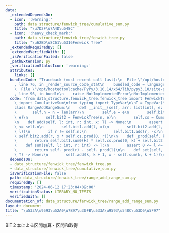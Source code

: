 ```yaml
---
data:
  _extendedDependsOn:
  - icon: ':warning:'
    path: data_structure/fenwick_tree/cumulative_sum.py
    title: "\u7D2F\u7A4D\u548C"
  - icon: ':heavy_check_mark:'
    path: data_structure/fenwick_tree/fenwick_tree.py
    title: "\u62BD\u8C61\u5316Fenwick Tree"
  _extendedRequiredBy: []
  _extendedVerifiedWith: []
  _isVerificationFailed: false
  _pathExtension: py
  _verificationStatusIcon: ':warning:'
  attributes:
    links: []
  bundledCode: "Traceback (most recent call last):\n  File \"/opt/hostedtoolcache/PyPy/3.10.14/x64/lib/pypy3.10/site-packages/onlinejudge_verify/documentation/build.py\"\
    , line 76, in _render_source_code_stat\n    bundled_code = language.bundle(\n\
    \  File \"/opt/hostedtoolcache/PyPy/3.10.14/x64/lib/pypy3.10/site-packages/onlinejudge_verify/languages/python.py\"\
    , line 96, in bundle\n    raise NotImplementedError\nNotImplementedError\n"
  code: "from data_structure.fenwick_tree.fenwick_tree import FenwickTree\nfrom data_structure.fenwick_tree.cumulative_sum\
    \ import CumulativeSum\nfrom typing import TypeVar\n\nT = TypeVar(\"T\")\n\n\n\
    class RangeAddRangeSum:\n    def __init__(self, arr: list[int], e: T = 0):\n \
    \       self.n = n = len(arr)\n        self.e = e\n        self.bit1 = FenwickTree(n,\
    \ e)\n        self.bit2 = FenwickTree(n, e)\n        self.cs = CumulativeSum(arr)\n\
    \n    def add(self, l: int, r: int, x: T) -> None:\n        assert 0 <= l <= r\
    \ <= self.n\n        self.bit1.add(l, x)\n        self.bit2.add(l, -x * self.cs.prod(0,\
    \ l))\n        if r != self.n:\n            self.bit1.add(r, -x)\n           \
    \ self.bit2.add(r, x * self.cs.prod(0, r))\n\n    def _prod(self, k: int) -> T:\n\
    \        return self.bit1.sum0(k) * self.cs.prod(0, k) + self.bit2.sum0(k)\n\n\
    \    def sum(self, l: int, r: int) -> T:\n        assert 0 <= l <= r <= self.n\n\
    \        return self._prod(r) - self._prod(l)\n\n    def set(self, k: int, x:\
    \ T) -> None:\n        self.add(k, k + 1, x - self.sum(k, k + 1))\n"
  dependsOn:
  - data_structure/fenwick_tree/fenwick_tree.py
  - data_structure/fenwick_tree/cumulative_sum.py
  isVerificationFile: false
  path: data_structure/fenwick_tree/range_add_range_sum.py
  requiredBy: []
  timestamp: '2024-06-12 17:23:04+09:00'
  verificationStatus: LIBRARY_NO_TESTS
  verifiedWith: []
documentation_of: data_structure/fenwick_tree/range_add_range_sum.py
layout: document
title: "\u533A\u9593\u52A0\u7B97\u30FB\u533A\u9593\u548C\u53D6\u5F97"
---
```


BIT２本による区間加算・区間和取得